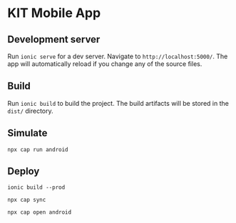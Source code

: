 # KIT Mobile App

## Development server

Run `ionic serve` for a dev server. Navigate to `http://localhost:5000/`. The app will automatically reload if you change any of the source files.

## Build

Run `ionic build` to build the project. The build artifacts will be stored in the `dist/` directory.

## Simulate

`npx cap run android`

## Deploy

`ionic build --prod`

`npx cap sync`

`npx cap open android`
